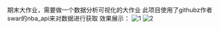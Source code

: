 期末大作业，需要做一个数据分析可视化的大作业
此项目使用了githubz作者swar的nba_api来对数据进行获取
效果展示：
![1](https://user-images.githubusercontent.com/112786651/220801349-d009942a-0cbc-4ca3-9933-44cfeddb6cb1.png)
![2](https://user-images.githubusercontent.com/112786651/220801363-6b0b54f8-371e-477b-afd3-06640dbb2f9f.png)
